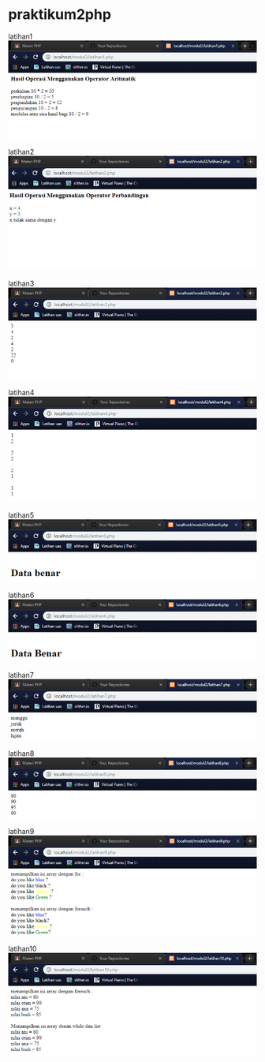 # praktikum2php

latihan1
![alt text](https://github.com/ZulfanoRp/praktikum2php/blob/master/latihan1.PNG)

latihan2
![alt text](https://github.com/ZulfanoRp/praktikum2php/blob/master/latihan2.PNG)

latihan3
![alt text](https://github.com/ZulfanoRp/praktikum2php/blob/master/latihan3.PNG)

latihan4
![alt text](https://github.com/ZulfanoRp/praktikum2php/blob/master/latihan4.PNG)

latihan5
![alt text](https://github.com/ZulfanoRp/praktikum2php/blob/master/latihan5.PNG)

latihan6
![alt text](https://github.com/ZulfanoRp/praktikum2php/blob/master/latihan6.PNG)

latihan7
![alt text](https://github.com/ZulfanoRp/praktikum2php/blob/master/latihan7.PNG)

latihan8
![alt text](https://github.com/ZulfanoRp/praktikum2php/blob/master/latihan8.PNG)

latihan9
![alt text](https://github.com/ZulfanoRp/praktikum2php/blob/master/latihan9.PNG)

latihan10
![alt text](https://github.com/ZulfanoRp/praktikum2php/blob/master/latihan10.PNG)
